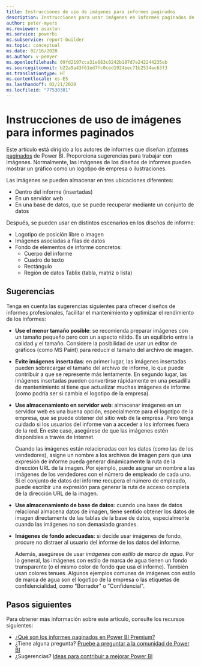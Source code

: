 ```yaml
---
title: Instrucciones de uso de imágenes para informes paginados
description: Instrucciones para usar imágenes en informes paginados de Power BI.
author: peter-myers
ms.reviewer: asaxton
ms.service: powerbi
ms.subservice: report-builder
ms.topic: conceptual
ms.date: 02/16/2020
ms.author: v-pemyer
ms.openlocfilehash: 09fd2197cca31e083c0242b187d7e242244235eb
ms.sourcegitcommit: b22a9a43f61ed7fc0ced1924eec71b2534ac63f3
ms.translationtype: HT
ms.contentlocale: es-ES
ms.lasthandoff: 02/21/2020
ms.locfileid: "77530381"
---
```

# <a name="image-use-guidance-for-paginated-reports"></a>Instrucciones de uso de imágenes para informes paginados

Este artículo está dirigido a los autores de informes que diseñan [informes paginados](../paginated-reports-report-builder-power-bi.md) de Power BI. Proporciona sugerencias para trabajar con imágenes. Normalmente, las imágenes de los diseños de informes pueden mostrar un gráfico como un logotipo de empresa o ilustraciones.

Las imágenes se pueden almacenar en tres ubicaciones diferentes:

- Dentro del informe (insertadas)
- En un servidor web
- En una base de datos, que se puede recuperar mediante un conjunto de datos

Después, se pueden usar en distintos escenarios en los diseños de informe:

- Logotipo de posición libre o imagen
- Imágenes asociadas a filas de datos
- Fondo de elementos de informe concretos:
  - Cuerpo del informe
  - Cuadro de texto
  - Rectángulo
  - Región de datos Tablix (tabla, matriz o lista)

## <a name="suggestions"></a>Sugerencias

Tenga en cuenta las sugerencias siguientes para ofrecer diseños de informes profesionales, facilitar el mantenimiento y optimizar el rendimiento de los informes:

- **Use el menor tamaño posible**: se recomienda preparar imágenes con un tamaño pequeño pero con un aspecto nítido. Es un equilibrio entre la calidad y el tamaño. Considere la posibilidad de usar un editor de gráficos (como MS Paint) para reducir el tamaño del archivo de imagen.
- **Evite imágenes insertadas**: en primer lugar, las imágenes insertadas pueden sobrecargar el tamaño del archivo de informe, lo que puede contribuir a que se represente más lentamente. En segundo lugar, las imágenes insertadas pueden convertirse rápidamente en una pesadilla de mantenimiento si tiene que actualizar muchas imágenes de informe (como podría ser si cambia el logotipo de la empresa).
- **Use almacenamiento en servidor web**: almacenar imágenes en un servidor web es una buena opción, especialmente para el logotipo de la empresa, que se puede obtener del sitio web de la empresa. Pero tenga cuidado si los usuarios del informe van a acceder a los informes fuera de la red. En este caso, asegúrese de que las imágenes estén disponibles a través de Internet.

    Cuando las imágenes están relacionadas con los datos (como las de los vendedores), asigne un nombre a los archivos de imagen para que una expresión de informe pueda generar dinámicamente la ruta de la dirección URL de la imagen. Por ejemplo, puede asignar un nombre a las imágenes de los vendedores con el número de empleado de cada uno. Si el conjunto de datos del informe recupera el número de empleado, puede escribir una expresión para generar la ruta de acceso completa de la dirección URL de la imagen.
- **Use almacenamiento de base de datos**: cuando una base de datos relacional almacena datos de imagen, tiene sentido obtener los datos de imagen directamente de las tablas de la base de datos, especialmente cuando las imágenes no son demasiado grandes.
- **Imágenes de fondo adecuadas**: si decide usar imágenes de fondo, procure no distraer al usuario del informe de los datos del informe. 

    Además, asegúrese de usar _imágenes con estilo de marca de agua_. Por lo general, las imágenes con estilo de marca de agua tienen un fondo transparente (o el mismo color de fondo que usa el informe). También usan colores tenues. Algunos ejemplos comunes de imágenes con estilo de marca de agua son el logotipo de la empresa o las etiquetas de confidencialidad, como "Borrador" o "Confidencial".

## <a name="next-steps"></a>Pasos siguientes

Para obtener más información sobre este artículo, consulte los recursos siguientes:

- [¿Qué son los informes paginados en Power BI Premium?](../paginated-reports-report-builder-power-bi.md)
- ¿Tiene alguna pregunta? [Pruebe a preguntar a la comunidad de Power BI](https://community.powerbi.com/)
- ¿Sugerencias? [Ideas para contribuir a mejorar Power BI](https://ideas.powerbi.com/)

